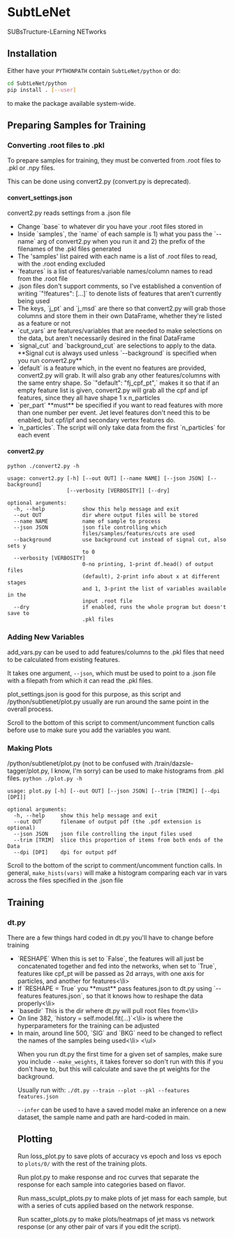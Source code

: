 # SubtLeNet
SUBsTructure-LEarning NETworks

## Installation

Either have your `PYTHONPATH` contain `SubtLeNet/python` or do:
```bash
cd SubtLeNet/python
pip install . [--user]
```
to make the package available system-wide.

## Preparing Samples for Training

### Converting .root files to .pkl 
To prepare samples for training, they must be converted from .root files to .pkl or .npy files.

This can be done using convert2.py (convert.py is deprecated).

#### convert_settings.json
convert2.py reads settings from a .json file
<ul>
  <li>Change `base` to whatever dir you have your .root files stored in</li>
  <li>Inside `samples`, the `name` of each sample is 1) what you pass the `--name` arg of convert2.py when you run it and 2) the prefix of the filenames of the .pkl files generated</li>
  <li>The 'samples' list paired with each name is a list of .root files to read, with the .root ending excluded</li>
  <li>`features` is a list of features/variable names/column names to read from the .root file</li>
  <li>.json files don't support comments, so I've established a convention of writing `"!features": [...]` to denote lists of features that aren't currently being used</li>
  <li>The keys, `j_pt` and `j_msd` are there so that convert2.py will grab those columns and store them in their own DataFrame, whether they're listed as a feature or not</li>
  <li>`cut_vars` are features/variables that are needed to make selections on the data, but aren't necessarily desired in the final DataFrame</li>
  <li>`signal_cut` and `background_cut` are selections to apply to the data. **Signal cut is always used unless `--background` is specified when you run convert2.py**</li>
  <li>`default` is a feature which, in the event no features are provided, convert2.py will grab. It will also grab any other features/columns with the same entry shape. So `"default": "fj_cpf_pt",` makes it so that if an empty feature list is given, convert2.py will grab all the cpf and ipf features, since they all have shape 1 x n_particles</li>
  <li>`per_part` **must** be specified if you want to read features with more than one number per event. Jet level features don't need this to be enabled, but cpf/ipf and secondary vertex features do.</li>
  <li>`n_particles`. The script will only take data from the first `n_particles` for each event</li>
</ul>

#### convert2.py
`python ./convert2.py -h`
```
usage: convert2.py [-h] [--out OUT] [--name NAME] [--json JSON] [--background]
                   [--verbosity [VERBOSITY]] [--dry]

optional arguments:
  -h, --help            show this help message and exit
  --out OUT             dir where output files will be stored
  --name NAME           name of sample to process
  --json JSON           json file controlling which
                        files/samples/features/cuts are used
  --background          use background cut instead of signal cut, also sets y
                        to 0
  --verbosity [VERBOSITY]
                        0-no printing, 1-print df.head() of output files
                        (default), 2-print info about x at different stages
                        and 1, 3-print the list of variables available in the
                        input .root file
  --dry                 if enabled, runs the whole program but doesn't save to
                        .pkl files
```

### Adding New Variables
add_vars.py can be used to add features/columns to the .pkl files that need to be calculated from existing features.

It takes one argument, `--json`, which must be used to point to a .json file with a filepath from which it can read the .pkl files.

plot_settings.json is good for this purpose, as this script and /python/subtlenet/plot.py usually are run around the same point in the overall process.

Scroll to the bottom of this script to comment/uncomment function calls before use to make sure you add the variables you want.

### Making Plots 
/python/subtlenet/plot.py (not to be confused with /train/dazsle-tagger/plot.py, I know, I'm sorry) can be used to make histograms from .pkl files.
`python ./plot.py -h`
```
usage: plot.py [-h] [--out OUT] [--json JSON] [--trim [TRIM]] [--dpi [DPI]]

optional arguments:
  -h, --help     show this help message and exit
  --out OUT      filename of output pdf (the .pdf extension is optional)
  --json JSON    json file controlling the input files used
  --trim [TRIM]  slice this proportion of items from both ends of the Data
  --dpi [DPI]    dpi for output pdf
```
Scroll to the bottom of the script to comment/uncomment function calls.
In general, `make_hists(vars)` will make a histogram comparing each var in vars across the files specified in the .json file

## Training

### dt.py
There are a few things hard coded in dt.py you'll have to change before training
<ul>
  <li>`RESHAPE` When this is set to `False`, the features will all just be concatenated together and fed into the networks, when set to `True`, features like cpf_pt will be passed as 2d arrays, with one axis for particles, and another for features<\li>
  <li>If `RESHAPE = True` you **must** pass features.json to dt.py using `--features features.json`, so that it knows how to reshape the data properly<\li>
  <li>`basedir` This is the dir where dt.py will pull root files from<\li>
  <li>On line 382, `history = self.model.fit(...)`<\li> is where the hyperparameters for the training can be adjusted
  <li>In main, around line 500, `SIG` and `BKG` need to be changed to reflect the names of the samples being used<\li>
<\ul>
 
When you run dt.py the first time for a given set of samples, make sure you include `--make_weights`, it takes forever so don't run with this if you don't have to, but this will calculate and save the pt weights for the background.
 
Usually run with: `./dt.py --train --plot --pkl --features features.json`

`--infer` can be used to have a saved model make an inference on a new dataset, the sample name and path are hard-coded in main.

## Plotting
Run loss_plot.py to save plots of accuracy vs epoch and loss vs epoch to `plots/0/` with the rest of the training plots.

Run plot.py to make response and roc curves that separate the response for each sample into categories based on flavor.

Run mass_sculpt_plots.py to make plots of jet mass for each sample, but with a series of cuts applied based on the network response.

Run scatter_plots.py to make plots/heatmaps of jet mass vs network response (or any other pair of vars if you edit the script).



